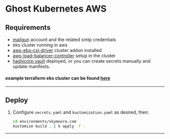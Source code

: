 # Ghost Kubernetes AWS

## Requirements
- [mailgun](https://mailgun.com) account and the related smtp credentials
- eks cluster running in aws
- [aws-ebs-csi-driver](https://docs.aws.amazon.com/eks/latest/userguide/ebs-csi.html) cluster addon installed
- [aws-load-balancer-controller](https://docs.aws.amazon.com/eks/latest/userguide/aws-load-balancer-controller.html) setup in the cluster
- [hashicorp vault](https://www.hashicorp.com/products/vault) deployed, or you can create secrets manually and update manifests.

#### example terraform eks cluster can be found [here](https://github.com/mskymoore/terraform-eks-cluster)
---
## Deploy

1. Configure `secrets.yaml` and `kustomization.yaml` as desired, then:
    ```bash
    cd environments/skymoore.com
    kustomize build . | k apply -f -
    ```
---
